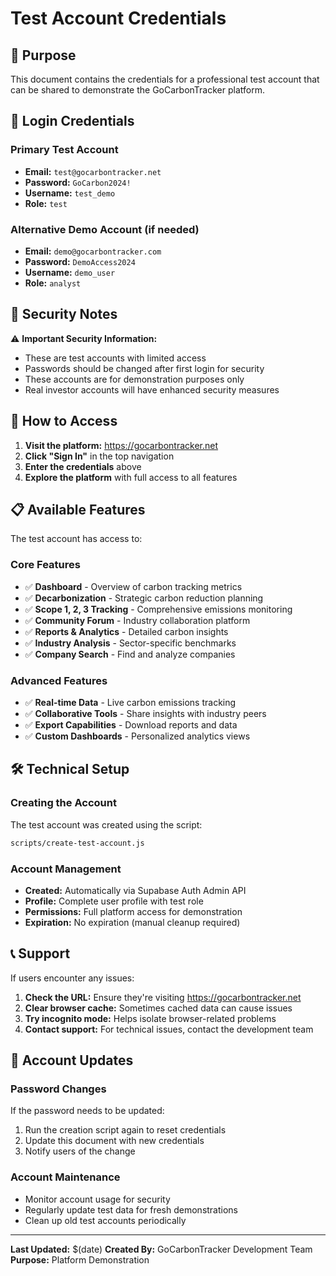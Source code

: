 # Test Account Credentials

## 🎯 Purpose
This document contains the credentials for a professional test account that can be shared to demonstrate the GoCarbonTracker platform.

## 📧 Login Credentials

### Primary Test Account
- **Email:** `test@gocarbontracker.net`
- **Password:** `GoCarbon2024!`
- **Username:** `test_demo`
- **Role:** `test`

### Alternative Demo Account (if needed)
- **Email:** `demo@gocarbontracker.com`
- **Password:** `DemoAccess2024`
- **Username:** `demo_user`
- **Role:** `analyst`

## 🔐 Security Notes

⚠️ **Important Security Information:**
- These are test accounts with limited access
- Passwords should be changed after first login for security
- These accounts are for demonstration purposes only
- Real investor accounts will have enhanced security measures

## 🚀 How to Access

1. **Visit the platform:** https://gocarbontracker.net
2. **Click "Sign In"** in the top navigation
3. **Enter the credentials** above
4. **Explore the platform** with full access to all features

## 📋 Available Features

The test account has access to:

### Core Features
- ✅ **Dashboard** - Overview of carbon tracking metrics
- ✅ **Decarbonization** - Strategic carbon reduction planning
- ✅ **Scope 1, 2, 3 Tracking** - Comprehensive emissions monitoring
- ✅ **Community Forum** - Industry collaboration platform
- ✅ **Reports & Analytics** - Detailed carbon insights
- ✅ **Industry Analysis** - Sector-specific benchmarks
- ✅ **Company Search** - Find and analyze companies

### Advanced Features
- ✅ **Real-time Data** - Live carbon emissions tracking
- ✅ **Collaborative Tools** - Share insights with industry peers
- ✅ **Export Capabilities** - Download reports and data
- ✅ **Custom Dashboards** - Personalized analytics views

## 🛠️ Technical Setup

### Creating the Account
The test account was created using the script:
```bash
scripts/create-test-account.js
```

### Account Management
- **Created:** Automatically via Supabase Auth Admin API
- **Profile:** Complete user profile with test role
- **Permissions:** Full platform access for demonstration
- **Expiration:** No expiration (manual cleanup required)

## 📞 Support

If users encounter any issues:

1. **Check the URL:** Ensure they're visiting https://gocarbontracker.net
2. **Clear browser cache:** Sometimes cached data can cause issues
3. **Try incognito mode:** Helps isolate browser-related problems
4. **Contact support:** For technical issues, contact the development team

## 🔄 Account Updates

### Password Changes
If the password needs to be updated:
1. Run the creation script again to reset credentials
2. Update this document with new credentials
3. Notify users of the change

### Account Maintenance
- Monitor account usage for security
- Regularly update test data for fresh demonstrations
- Clean up old test accounts periodically

---

**Last Updated:** $(date)
**Created By:** GoCarbonTracker Development Team
**Purpose:** Platform Demonstration 